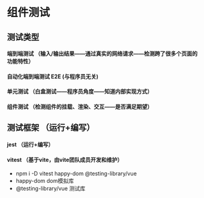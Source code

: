 # 组件测试
## 测试类型

#### 端到端测试 （输入/输出结果——通过真实的网络请求——检测跨了很多个页面的功能特性）

#### 自动化端到端测试 E2E (与程序员无关)

#### 单元测试 （白盒测试——程序员角度——知道内部实现方式） 

#### 组件测试 （检测组件的挂载、渲染、交互——是否满足期望）

## 测试框架 （运行+编写）

#### jest （运行+编写）

#### vitest （基于vite，由vite团队成员开发和维护）
- npm  i -D vitest  happy-dom @testing-library/vue
- happy-dom dom模拟库
- @testing-library/vue 测试库
